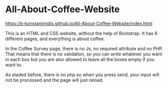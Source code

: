 # All-About-Coffee-Website

https://k-konstantinidis.github.io/All-About-Coffee-Website/index.html

This is an HTML and CSS website, without the help of Bootstrap. It has 6 different pages, and everything is about coffee.

In the Coffee Survey page, there is no Js, no required attribute and no PHP. That means that there is no validation, so you can write whatever you want in each box but you are also allowed to leave all the boxes empty if you want to.

As staded before, there is no php so when you press send, your input will not be processed and the page will just reload.
